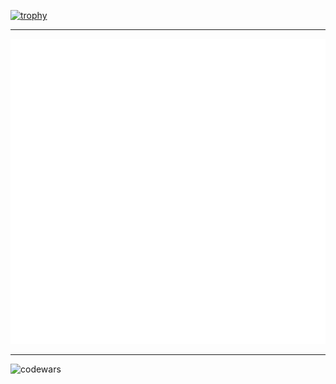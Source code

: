 [![trophy](https://github-profile-trophy.vercel.app/?username=txchronic&row=1&theme=flat)](https://github.com/ryo-ma/github-profile-trophy)

---

![Metrics](/github-metrics.svg)

---

![codewars](https://www.codewars.com/users/txchronic/badges/large)
